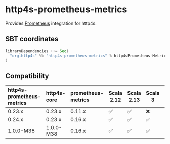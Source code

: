 # http4s-prometheus-metrics

Provides [Prometheus](https://prometheus.io/) integration for http4s.

## SBT coordinates

```scala
libraryDependencies ++= Seq(
  "org.http4s" %% "http4s-prometheus-metrics" % http4sPrometheus-MetricsV
)
```

## Compatibility

| http4s-prometheus-metrics | http4s-core | prometheus-metrics | Scala 2.12 | Scala 2.13 | Scala 3 | Status      |
|:--------------------------|:------------|:-------------------|------------|------------|---------|:------------|
| 0.23.x                    | 0.23.x      | 0.11.x             | ✅         | ✅         | ❌      | EOL         |
| 0.24.x                    | 0.23.x      | 0.16.x             | ✅         | ✅         | ✅      | Stable      |
| 1.0.0-M38                 | 1.0.0-M38   | 0.16.x             | ✅         | ✅         | ✅      | Development |

[prometheus-metrics]: https://com-lihaoyi.github.io/prometheus-metrics/
